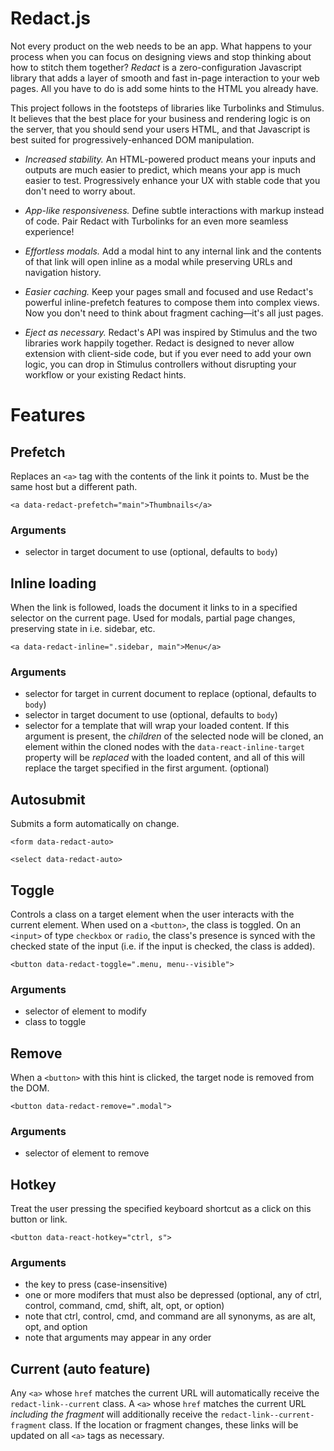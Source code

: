 # Redact.js

Not every product on the web needs to be an app. What happens to your process when you can focus on designing views and stop thinking about how to stitch them together? *Redact* is a zero-configuration Javascript library that adds a layer of smooth and fast in-page interaction to your web pages. All you have to do is add some hints to the HTML you already have.

This project follows in the footsteps of libraries like Turbolinks and Stimulus. It believes that the best place for your business and rendering logic is on the server, that you should send your users HTML, and that Javascript is best suited for progressively-enhanced DOM manipulation.

- *Increased stability.* An HTML-powered product means your inputs and outputs are much easier to predict, which means your app is much easier to test. Progressively enhance your UX with stable code that you don't need to worry about.

- *App-like responsiveness.* Define subtle interactions with markup instead of code. Pair Redact with Turbolinks for an even more seamless experience!

- *Effortless modals.* Add a modal hint to any internal link and the contents of that link will open inline as a modal while preserving URLs and navigation history.

- *Easier caching.* Keep your pages small and focused and use Redact's powerful inline-prefetch features to compose them into complex views. Now you don't need to think about fragment caching—it's all just pages.

- *Eject as necessary.* Redact's API was inspired by Stimulus and the two libraries work happily together. Redact is designed to never allow extension with client-side code, but if you ever need to add your own logic, you can drop in Stimulus controllers without disrupting your workflow or your existing Redact hints.

# Features

## Prefetch

Replaces an `<a>` tag with the contents of the link it points to. Must be the same host but a different path.

    <a data-redact-prefetch="main">Thumbnails</a>

### Arguments

- selector in target document to use (optional, defaults to `body`)

## Inline loading

When the link is followed, loads the document it links to in a specified selector on the current page. Used for modals, partial page changes, preserving state in i.e. sidebar, etc.

    <a data-redact-inline=".sidebar, main">Menu</a>

### Arguments

- selector for target in current document to replace (optional, defaults to `body`)
- selector in target document to use (optional, defaults to `body`)
- selector for a template that will wrap your loaded content. If this argument is present, the _children_ of the selected node will be cloned, an element within the cloned nodes with the `data-react-inline-target` property will be _replaced_ with the loaded content, and all of this will replace the target specified in the first argument. (optional)

## Autosubmit

Submits a form automatically on change.

    <form data-redact-auto>

    <select data-redact-auto>

## Toggle

Controls a class on a target element when the user interacts with the current element. When used on a `<button>`, the class is toggled. On an `<input>` of type `checkbox` or `radio`, the class's presence is synced with the checked state of the input (i.e. if the input is checked, the class is added).

    <button data-redact-toggle=".menu, menu--visible">

### Arguments

- selector of element to modify
- class to toggle

## Remove

When a `<button>` with this hint is clicked, the target node is removed from the DOM.

    <button data-redact-remove=".modal">

### Arguments

- selector of element to remove

## Hotkey

Treat the user pressing the specified keyboard shortcut as a click on this button or link.

    <button data-react-hotkey="ctrl, s">

### Arguments

- the key to press (case-insensitive)
- one or more modifers that must also be depressed (optional, any of ctrl, control, command, cmd, shift, alt, opt, or option)
- note that ctrl, control, cmd, and command are all synonyms, as are alt, opt, and option
- note that arguments may appear in any order

## Current (auto feature)

Any `<a>` whose `href` matches the current URL will automatically receive the `redact-link--current` class. A `<a>` whose `href` matches the current URL _including the fragment_ will additionally receive the `redact-link--current-fragment` class. If the location or fragment changes, these links will be updated on all `<a>` tags as necessary.

